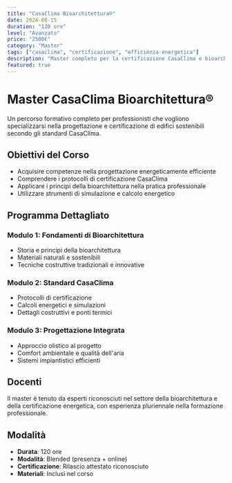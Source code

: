 ```yaml
---
title: "CasaClima Bioarchitettura®"
date: 2024-08-15
duration: "120 ore"
level: "Avanzato"
price: "2500€"
category: "Master"
tags: ["casaclima", "certificazione", "efficienza energetica"]
description: "Master completo per la certificazione CasaClima e bioarchitettura sostenibile"
featured: true
---
```


# Master CasaClima Bioarchitettura®

Un percorso formativo completo per professionisti che vogliono specializzarsi nella progettazione e certificazione di edifici sostenibili secondo gli standard CasaClima.

## Obiettivi del Corso

- Acquisire competenze nella progettazione energeticamente efficiente
- Comprendere i protocolli di certificazione CasaClima
- Applicare i principi della bioarchitettura nella pratica professionale
- Utilizzare strumenti di simulazione e calcolo energetico

## Programma Dettagliato

### Modulo 1: Fondamenti di Bioarchitettura
- Storia e principi della bioarchitettura
- Materiali naturali e sostenibili
- Tecniche costruttive tradizionali e innovative

### Modulo 2: Standard CasaClima
- Protocolli di certificazione
- Calcoli energetici e simulazioni
- Dettagli costruttivi e ponti termici

### Modulo 3: Progettazione Integrata
- Approccio olistico al progetto
- Comfort ambientale e qualità dell'aria
- Sistemi impiantistici efficienti

## Docenti

Il master è tenuto da esperti riconosciuti nel settore della bioarchitettura e della certificazione energetica, con esperienza pluriennale nella formazione professionale.

## Modalità

- **Durata**: 120 ore
- **Modalità**: Blended (presenza + online)
- **Certificazione**: Rilascio attestato riconosciuto
- **Materiali**: Inclusi nel corso
